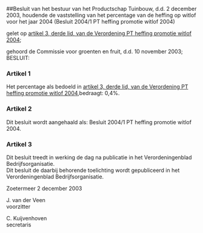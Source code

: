 <meta http-equiv='Content-Type' content='text/html; charset=utf-8' />

##Besluit van het bestuur van het Productschap Tuinbouw, d.d. 2 december 2003, houdende de vaststelling van het percentage van de heffing op witlof voor het jaar 2004 (Besluit 2004/1 PT heffing promotie witlof 2004)

gelet op [artikel 3, derde lid, van de Verordening PT heffing promotie witlof 2004](../../../../../../../../../pbo/verordening/pt/heffing/promotie/witlof/2004/BWBR0015317/README.md);

gehoord de Commissie voor groenten en fruit, d.d. 10 november 2003;
BESLUIT:    

### Artikel  1  

Het percentage als bedoeld in [artikel 3, derde lid, van de Verordening PT heffing promotie witlof 2004](../../../../../../../../../pbo/verordening/pt/heffing/promotie/witlof/2004/BWBR0015317/README.md),bedraagt: 0,4%.  

### Artikel  2  

Dit besluit wordt aangehaald als: Besluit 2004/1 PT heffing promotie witlof 2004.  

### Artikel  3  

Dit besluit treedt in werking de dag na publicatie in het Verordeningenblad Bedrijfsorganisatie.  
Dit besluit de daarbij behorende toelichting wordt gepubliceerd in het Verordeningenblad Bedrijfsorganisatie.   

Zoetermeer 
2 december 2003    

J. van der Veen  
voorzitter  

C. Kuijvenhoven  
secretaris     
